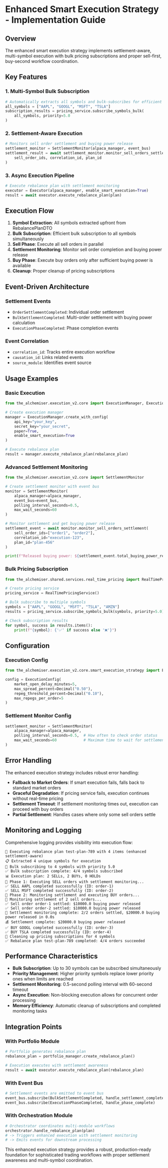 # Enhanced Smart Execution Strategy - Implementation Guide

## Overview

The enhanced smart execution strategy implements settlement-aware, multi-symbol execution with bulk pricing subscriptions and proper sell-first, buy-second workflow coordination.

## Key Features

### 1. Multi-Symbol Bulk Subscription
```python
# Automatically extracts all symbols and bulk-subscribes for efficient pricing
all_symbols = ["AAPL", "GOOGL", "MSFT", "TSLA"]
subscription_results = pricing_service.subscribe_symbols_bulk(
    all_symbols, priority=5.0
)
```

### 2. Settlement-Aware Execution
```python
# Monitors sell order settlement and buying power release
settlement_monitor = SettlementMonitor(alpaca_manager, event_bus)
settlement_result = await settlement_monitor.monitor_sell_orders_settlement(
    sell_order_ids, correlation_id, plan_id
)
```

### 3. Async Execution Pipeline
```python
# Execute rebalance plan with settlement monitoring
executor = Executor(alpaca_manager, enable_smart_execution=True)
result = await executor.execute_rebalance_plan(plan)
```

## Execution Flow

1. **Symbol Extraction**: All symbols extracted upfront from RebalancePlanDTO
2. **Bulk Subscription**: Efficient bulk subscription to all symbols simultaneously
3. **Sell Phase**: Execute all sell orders in parallel
4. **Settlement Monitoring**: Monitor sell order completion and buying power release
5. **Buy Phase**: Execute buy orders only after sufficient buying power is available
6. **Cleanup**: Proper cleanup of pricing subscriptions

## Event-Driven Architecture

### Settlement Events
- `OrderSettlementCompleted`: Individual order settlement
- `BulkSettlementCompleted`: Multi-order settlement with buying power calculation
- `ExecutionPhaseCompleted`: Phase completion events

### Event Correlation
- `correlation_id`: Tracks entire execution workflow
- `causation_id`: Links related events
- `source_module`: Identifies event source

## Usage Examples

### Basic Execution
```python
from the_alchemiser.execution_v2.core import ExecutionManager, ExecutionConfig

# Create execution manager
manager = ExecutionManager.create_with_config(
    api_key="your_key",
    secret_key="your_secret",
    paper=True,
    enable_smart_execution=True
)

# Execute rebalance plan
result = manager.execute_rebalance_plan(rebalance_plan)
```

### Advanced Settlement Monitoring
```python
from the_alchemiser.execution_v2.core import SettlementMonitor

# Create settlement monitor with event bus
monitor = SettlementMonitor(
    alpaca_manager=alpaca_manager,
    event_bus=event_bus,
    polling_interval_seconds=0.5,
    max_wait_seconds=60
)

# Monitor settlement and get buying power release
settlement_event = await monitor.monitor_sell_orders_settlement(
    sell_order_ids=["order1", "order2"],
    correlation_id="execution-123",
    plan_id="plan-456"
)

print(f"Released buying power: ${settlement_event.total_buying_power_released}")
```

### Bulk Pricing Subscription
```python
from the_alchemiser.shared.services.real_time_pricing import RealTimePricingService

# Create pricing service
pricing_service = RealTimePricingService()

# Bulk subscribe to multiple symbols
symbols = ["AAPL", "GOOGL", "MSFT", "TSLA", "AMZN"]
results = pricing_service.subscribe_symbols_bulk(symbols, priority=5.0)

# Check subscription results
for symbol, success in results.items():
    print(f"{symbol}: {'✅' if success else '❌'}")
```

## Configuration

### Execution Config
```python
from the_alchemiser.execution_v2.core.smart_execution_strategy import ExecutionConfig

config = ExecutionConfig(
    market_open_delay_minutes=5,
    max_spread_percent=Decimal("0.50"),
    repeg_threshold_percent=Decimal("0.10"),
    max_repegs_per_order=5
)
```

### Settlement Monitor Config
```python
settlement_monitor = SettlementMonitor(
    alpaca_manager=alpaca_manager,
    polling_interval_seconds=0.5,  # How often to check order status
    max_wait_seconds=60            # Maximum time to wait for settlement
)
```

## Error Handling

The enhanced execution strategy includes robust error handling:

- **Fallback to Market Orders**: If smart execution fails, falls back to standard market orders
- **Graceful Degradation**: If pricing service fails, execution continues without real-time pricing
- **Settlement Timeout**: If settlement monitoring times out, execution can proceed with buy orders
- **Partial Settlement**: Handles cases where only some sell orders settle

## Monitoring and Logging

Comprehensive logging provides visibility into execution flow:

```
🚀 Executing rebalance plan test-plan-789 with 4 items (enhanced settlement-aware)
📋 Extracted 4 unique symbols for execution
📡 Bulk subscribing to 4 symbols with priority 5.0
✅ Bulk subscription complete: 4/4 symbols subscribed
📊 Execution plan: 2 SELLs, 2 BUYs, 0 HOLDs
🔄 Phase 1: Executing SELL orders with settlement monitoring...
✅ SELL AAPL completed successfully (ID: order-1)
✅ SELL MSFT completed successfully (ID: order-2)
🔄 Phase 2: Monitoring settlement and executing BUY orders...
👀 Monitoring settlement of 2 sell orders...
✅ Sell order order-1 settled: $10000.0 buying power released
✅ Sell order order-2 settled: $10000.0 buying power released
🎯 Settlement monitoring complete: 2/2 orders settled, $20000.0 buying power released in 0.0s
💰 Settlement complete: $20000.0 buying power released
✅ BUY GOOGL completed successfully (ID: order-3)
✅ BUY TSLA completed successfully (ID: order-4)
🧹 Cleaning up pricing subscriptions for 4 symbols
✅ Rebalance plan test-plan-789 completed: 4/4 orders succeeded
```

## Performance Characteristics

- **Bulk Subscription**: Up to 30 symbols can be subscribed simultaneously
- **Priority Management**: Higher priority symbols replace lower priority ones when limits are reached
- **Settlement Monitoring**: 0.5-second polling interval with 60-second timeout
- **Async Execution**: Non-blocking execution allows for concurrent order processing
- **Memory Efficiency**: Automatic cleanup of subscriptions and completed monitoring tasks

## Integration Points

### With Portfolio Module
```python
# Portfolio generates rebalance plan
rebalance_plan = portfolio_manager.create_rebalance_plan()

# Execution executes with settlement awareness
result = await executor.execute_rebalance_plan(rebalance_plan)
```

### With Event Bus
```python
# Settlement events are emitted to event bus
event_bus.subscribe(BulkSettlementCompleted, handle_settlement_complete)
event_bus.subscribe(ExecutionPhaseCompleted, handle_phase_complete)
```

### With Orchestration Module
```python
# Orchestrator coordinates multi-module workflows
orchestrator.handle_rebalance_plan(plan)
# -> Triggers enhanced execution with settlement monitoring
# -> Emits events for downstream processing
```

This enhanced execution strategy provides a robust, production-ready foundation for sophisticated trading workflows with proper settlement awareness and multi-symbol coordination.